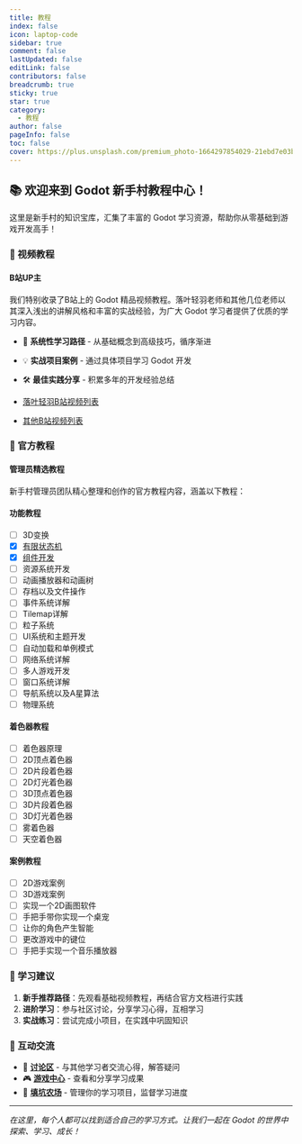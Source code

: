 ```yaml
---
title: 教程
index: false
icon: laptop-code
sidebar: true
comment: false
lastUpdated: false
editLink: false
contributors: false
breadcrumb: true
sticky: true
star: true
category:
  - 教程
author: false
pageInfo: false
toc: false
cover: https://plus.unsplash.com/premium_photo-1664297854029-21ebd7e03b24?ixlib=rb-4.1.0&ixid=M3wxMjA3fDB8MHxwaG90by1wYWdlfHx8fGVufDB8fHx8fA%3D%3D&auto=format&fit=crop&q=80&w=1742
---
```


## 📚 欢迎来到 Godot 新手村教程中心！

这里是新手村的知识宝库，汇集了丰富的 Godot 学习资源，帮助你从零基础到游戏开发高手！

<!-- more -->
### 🎥 视频教程

#### B站UP主
我们特别收录了B站上的 Godot 精品视频教程。落叶轻羽老师和其他几位老师以其深入浅出的讲解风格和丰富的实战经验，为广大 Godot 学习者提供了优质的学习内容。

- 🎯 **系统性学习路径** - 从基础概念到高级技巧，循序渐进
- 💡 **实战项目案例** - 通过具体项目学习 Godot 开发
- 🛠️ **最佳实践分享** - 积累多年的开发经验总结

- [落叶轻羽B站视频列表](/tutorial/luoye)
- [其他B站视频列表](/tutorial/otherbilibili)

### 📖 官方教程

#### 管理员精选教程
新手村管理员团队精心整理和创作的官方教程内容，涵盖以下教程：
#### 功能教程
- [ ] 3D变换
- [x] [有限状态机](/tutorial/fsm)
- [x] [组件开发](/tutorial/component)
- [ ] 资源系统开发
- [ ] 动画播放器和动画树
- [ ] 存档以及文件操作
- [ ] 事件系统详解
- [ ] Tilemap详解
- [ ] 粒子系统
- [ ] UI系统和主题开发
- [ ] 自动加载和单例模式
- [ ] 网络系统详解
- [ ] 多人游戏开发
- [ ] 窗口系统详解
- [ ] 导航系统以及A星算法
- [ ] 物理系统 

#### 着色器教程
- [ ] 着色器原理
- [ ] 2D顶点着色器
- [ ] 2D片段着色器
- [ ] 2D灯光着色器
- [ ] 3D顶点着色器
- [ ] 3D片段着色器
- [ ] 3D灯光着色器
- [ ] 雾着色器
- [ ] 天空着色器

#### 案例教程
- [ ] 2D游戏案例
- [ ] 3D游戏案例
- [ ] 实现一个2D画图软件
- [ ] 手把手带你实现一个桌宠
- [ ] 让你的角色产生智能
- [ ] 更改游戏中的键位
- [ ] 手把手实现一个音乐播放器

### 📝 学习建议

1. **新手推荐路径**：先观看基础视频教程，再结合官方文档进行实践
2. **进阶学习**：参与社区讨论，分享学习心得，互相学习
3. **实战练习**：尝试完成小项目，在实践中巩固知识

### 🤝 互动交流

- 💬 **[讨论区](/discussion/)** - 与其他学习者交流心得，解答疑问
- 🎮 **[游戏中心](/game/)** - 查看和分享学习成果
- 🌱 **[填坑农场](/farm/)** - 管理你的学习项目，监督学习进度

---

*在这里，每个人都可以找到适合自己的学习方式。让我们一起在 Godot 的世界中探索、学习、成长！*
